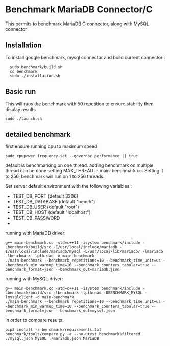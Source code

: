 # Benchmark MariaDB Connector/C

This permits to benchmark MariaDB C connector, along with MySQL connector

## Installation
To install google benchmark, mysql connector and build current connector :
```script
  sudo benchmark/build.sh
  cd benchmark
  sudo ./installation.sh
```

## Basic run

This will runs the benchmark with 50 repetition to ensure stability then display results
```script
sudo ./launch.sh
```

## detailed benchmark

first ensure running cpu to maximum speed:
```script
sudo cpupower frequency-set --governor performance || true
```

default is benchmarking on one thread. adding benchmark on multiple thread can be done setting MAX_THREAD in main-benchmark.cc. Setting it to 256, benchmark will run on 1 to 256 threads.

Set server default environment with the following variables : 
* TEST_DB_PORT (default 3306)
* TEST_DB_DATABASE (default "bench")
* TEST_DB_USER (default "root")
* TEST_DB_HOST (default "localhost")
* TEST_DB_PASSWORD
* 
running with MariaDB driver:
```script
g++ main-benchmark.cc -std=c++11 -isystem benchmark/include -Lbenchmark/build/src -I/usr/local/include/mariadb -I/usr/local/include/mariadb/mysql -L/usr/local/lib/mariadb/ -lmariadb -lbenchmark -lpthread -o main-benchmark
./main-benchmark --benchmark_repetitions=10 --benchmark_time_unit=us --benchmark_min_warmup_time=10 --benchmark_counters_tabular=true --benchmark_format=json --benchmark_out=mariadb.json
```

running with MySQL driver:
```script
g++ main-benchmark.cc -std=c++11 -isystem benchmark/include -Lbenchmark/build/src -lbenchmark -lpthread -DBENCHMARK_MYSQL -lmysqlclient -o main-benchmark
./main-benchmark --benchmark_repetitions=10 --benchmark_time_unit=us --benchmark_min_warmup_time=10 --benchmark_counters_tabular=true --benchmark_format=json --benchmark_out=mysql.json
```

in order to compare results:

```script
pip3 install -r benchmark/requirements.txt
benchmark/tools/compare.py -a --no-utest benchmarksfiltered ./mysql.json MySQL ./mariadb.json MariaDB
```
